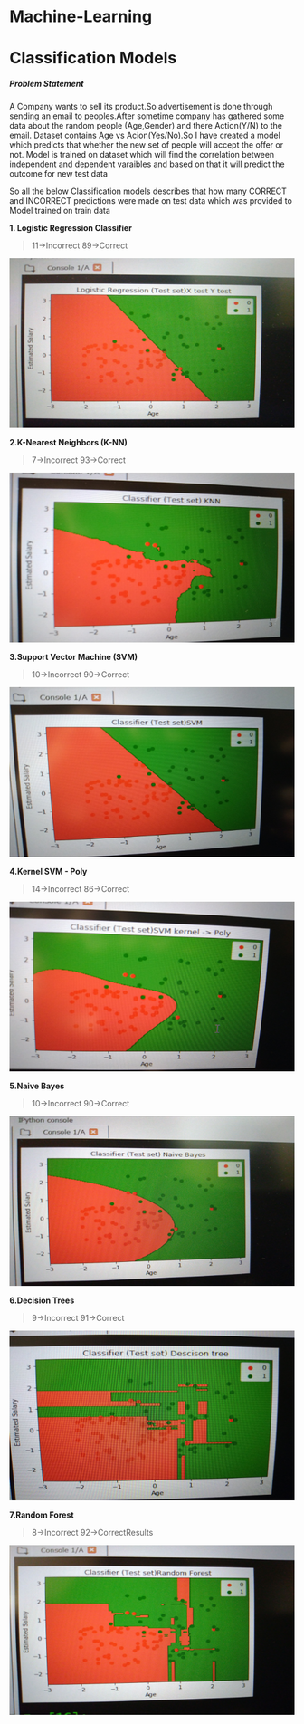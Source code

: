 # Machine-Learning
 

# Classification Models 
##### Problem Statement 
A Company wants to sell its product.So advertisement is done through sending an email to peoples.After sometime company has gathered some data about the random people (Age,Gender) and  there Action(Y/N) to the email.
Dataset contains Age vs Acion(Yes/No).So I have created a  model which  predicts that whether the new set of people will accept the offer or not. Model is trained on dataset which will find the correlation between independent and dependent varaibles and based on that it will predict the outcome for new test data

So all the below Classification models describes that how many CORRECT and INCORRECT predictions were made on test data which was provided to Model trained on train data

**1. Logistic Regression Classifier**
>11->Incorrect 89->Correct 
<img src="Classification/Results/logistic_test.jpg" height="300" width="630"/> 

**2.K-Nearest Neighbors (K-NN)**
>7->Incorrect  93->Correct
<img src="Classification/Results/knn_test.jpg" height="300" width="630"/>

**3.Support Vector Machine (SVM)**
>10->Incorrect 90->Correct
<img src="Classification/Results/svm_test.jpg" height="300" width="630"/>

**4.Kernel SVM - Poly**
>14->Incorrect 86->Correct
<img src="Classification/Results/svm_kernel_test.jpg" height="300" width="630"/>

**5.Naive Bayes**
>10->Incorrect  90->Correct
<img src="Classification/Results/naive_test.jpg" height="300" width="630"/>

**6.Decision Trees**
>9->Incorrect  91->Correct
<img src="Classification/Results/decision_test.jpg" height="300" width="630"/>

**7.Random Forest**
>8->Incorrect  92->CorrectResults
<img src="Classification/Results/random_test.jpg" height="300" width="630"/>

       
